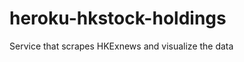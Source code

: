 heroku-hkstock-holdings
=======================

Service that scrapes HKExnews and visualize the data
